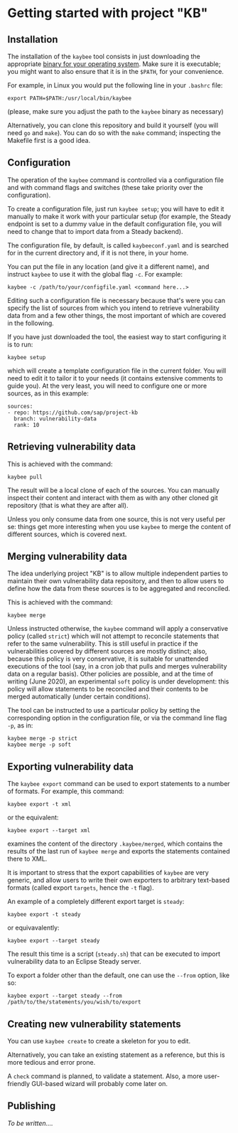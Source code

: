 # Getting started with project "KB"

## Installation

The installation of the `kaybee` tool consists in just downloading the appropriate
[binary for your operating system](https://github.com/SAP/project-kb/releases).
Make sure it is executable; you might want to also ensure that it is in the `$PATH`, for your convenience.

For example, in Linux you would put the following line in your `.bashrc` file:

    export PATH=$PATH:/usr/local/bin/kaybee

(please, make sure you adjust the path to the `kaybee` binary as necessary)

Alternatively, you can clone this repository and build it yourself (you will need `go` and `make`).
You can do so with the `make` command; inspecting the Makefile first is a good idea.

## Configuration

The operation of the `kaybee` command is controlled via a configuration file and with
command flags and switches (these take priority over the configuration).

To create a configuration file, just run `kaybee setup`; you will have to edit it manually
to make it work with your particular setup (for example, the Steady endpoint is set to a dummy value
in the default configuration file, you will need to change that to import data from a Steady backend).

The configuration file, by default, is called `kaybeeconf.yaml` and is searched for
in the current directory and, if it is not there, in your home.

You can put the file in any location (and give it a different name), and
instruct `kaybee` to use it with the global flag `-c`. For example:

    kaybee -c /path/to/your/configfile.yaml <command here...>

Editing such a configuration file is necessary because that's were you can specify the list
of sources from which you intend to retrieve vulnerability data from and
a few other things, the most important of which are covered in the following.

If you have just downloaded the tool, the easiest way to start configuring
it is to run:

    kaybee setup

which will create a template configuration file in the current folder. You
will need to edit it to tailor it to your needs (it contains extensive comments
to guide you). At the very least, you will need to configure one or more sources,
as in this example:

    sources:
    - repo: https://github.com/sap/project-kb
      branch: vulnerability-data
      rank: 10


## Retrieving vulnerability data

This is achieved with the command:

    kaybee pull

The result will be a local clone of each of the sources. You can
manually inspect their content and interact with them as with any
other cloned git repository (that is what they are after all).

Unless you only consume data from one source, this is not very useful
per se: things get more interesting when you use `kaybee` to merge
the content of different sources, which is covered next.

## Merging  vulnerability data

The idea underlying project "KB" is to allow multiple independent
parties to maintain their own vulnerability data repository, and then
to allow users to define how the data from these sources is to be aggregated
and reconciled.

This is achieved with the command:

    kaybee merge

Unless instructed otherwise, the `kaybee` command will apply a conservative
policy (called `strict`) which will not attempt to reconcile statements
that refer to the same vulnerability. This is still useful in practice if
the vulnerabilities covered by different sources are mostly distinct; also,
because this policy is very conservative, it is suitable for unattended
executions of the tool (say, in a cron job that pulls and merges vulnerability
data on a regular basis). Other policies are possible, and at the time of writing
(June 2020), an experimental `soft` policy is under development: this policy
will allow statements to be reconciled and their contents to be merged automatically
(under certain conditions).

The tool can be instructed to use a particular policy by setting the corresponding
option in the configuration file, or via the command line flag `-p`, as in:

    kaybee merge -p strict
    kaybee merge -p soft



## Exporting vulnerability data

The `kaybee export` command can be used to export statements to a number of formats.
For example, this command:

    kaybee export -t xml

or the equivalent:

    kaybee export --target xml

examines the content of the directory `.kaybee/merged`, which contains the results of
the last run of `kaybee merge` and exports the statements contained there to XML.

It is important to stress that the export capabilities of `kaybee` are very generic, and
allow users to write their own exporters to arbitrary text-based formats (called export `targets`, hence
the `-t` flag).

An example of a completely different export target is `steady`:

    kaybee export -t steady

or equivavalently:

    kaybee export --target steady

The result this time is a script (`steady.sh`) that can be executed to import
vulnerability data to an Eclipse Steady server.

To export a folder other than the default, one can use the `--from` option, like so:

    kaybee export --target steady --from /path/to/the/statements/you/wish/to/export


## Creating new vulnerability statements

You can use `kaybee create` to create a skeleton for you to edit.

Alternatively, you can take an existing statement as a reference, but this is more
tedious and error prone.

A `check` command is planned, to validate a statement. Also, a more user-friendly GUI-based wizard
will probably come later on.

## Publishing

*To be written....*
